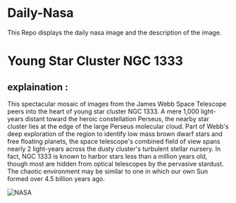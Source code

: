 # Daily-Nasa

This Repo displays the daily nasa image and the description of the image.

<!--NASA-->
# Young Star Cluster NGC 1333
## explaination :

This spectacular mosaic of images from the James Webb Space Telescope peers into the heart of young star cluster NGC 1333. A mere 1,000 light-years distant toward the heroic constellation Perseus, the nearby star cluster lies at the edge of the large Perseus molecular cloud. Part of Webb's deep exploration of the region to identify low mass brown dwarf stars and free floating planets, the space telescope's combined field of view spans nearly 2 light-years across the dusty cluster's turbulent stellar nursery. In fact, NGC 1333 is known to harbor stars less than a million years old, though most are hidden from optical telescopes by the pervasive stardust. The chaotic environment may be similar to one in which our own Sun formed over 4.5 billion years ago.

![NASA](https://apod.nasa.gov/apod/image/2409/NGC1333Webb1024.jpg)
<!--/NASA-->